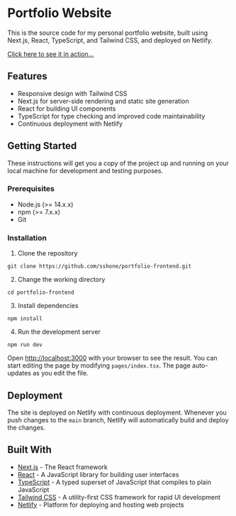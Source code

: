 # Portfolio Website

This is the source code for my personal portfolio website, built using Next.js, React, TypeScript, and Tailwind CSS, and deployed on Netlify.

[Click here to see it in action...](https://www.sshone.dev)

## Features

- Responsive design with Tailwind CSS
- Next.js for server-side rendering and static site generation
- React for building UI components
- TypeScript for type checking and improved code maintainability
- Continuous deployment with Netlify

## Getting Started

These instructions will get you a copy of the project up and running on your local machine for development and testing purposes.

### Prerequisites

- Node.js (>= 14.x.x)
- npm (>= 7.x.x)
- Git

### Installation

1. Clone the repository

```git clone https://github.com/sshone/portfolio-frontend.git```

2. Change the working directory

```cd portfolio-frontend```

3. Install dependencies

```npm install```

4. Run the development server

```npm run dev```

Open [http://localhost:3000](http://localhost:3000) with your browser to see the result. You can start editing the page by modifying `pages/index.tsx`. The page auto-updates as you edit the file.

## Deployment

The site is deployed on Netlify with continuous deployment. Whenever you push changes to the `main` branch, Netlify will automatically build and deploy the changes.

## Built With

- [Next.js](https://nextjs.org/) - The React framework
- [React](https://reactjs.org/) - A JavaScript library for building user interfaces
- [TypeScript](https://www.typescriptlang.org/) - A typed superset of JavaScript that compiles to plain JavaScript
- [Tailwind CSS](https://tailwindcss.com/) - A utility-first CSS framework for rapid UI development
- [Netlify](https://www.netlify.com/) - Platform for deploying and hosting web projects

